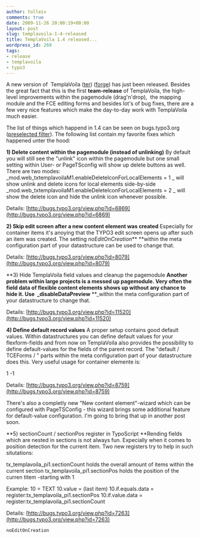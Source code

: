 ```yaml
---
author: tolleiv
comments: true
date: 2009-11-26 20:00:19+00:00
layout: post
slug: templavoila-1-4-released
title: TemplaVoila 1.4 released...
wordpress_id: 269
tags:
- release
- templavoila
- typo3
---
```


A new version of  TemplaVoila ([ter](http://typo3.org/extensions/repository/view/templavoila/current/)) ([forge](http://forge.typo3.org/projects/show/extension-templavoila)) has just been released. Besides the great fact that this is the first **team-release** of TemplaVoila, the high-level improvements within the pagemodule (drag'n'drop),  the mapping module and the FCE editing forms and besides lot's of bug fixes, there are a few very nice features which make the day-to-day work with TemplaVoila much easier.

The list of things which happend in 1.4 can be seen on bugs.typo3.org ([preselected filter](http://tinyurl.com/yb9wsnk)). The following list contain my favorite fixes which happened unter the hood:

**1) Delete content within the pagemodule (instead of unlinking)**
By default you will still see the "unlink" icon within the pagemodule but one small setting within User- or PageTSconfig will show up delete buttons as well. There are two modes:
_mod.web_txtemplavoilaM1.enableDeleteIconForLocalElements = 1 _
will show unlink and delete icons for local elements side-by-side
_mod.web_txtemplavoilaM1.enableDeleteIconForLocalElements = 2 _
will show the delete icon and hide the unlink icon whenever possible.

Details: [http://bugs.typo3.org/view.php?id=6869](http://bugs.typo3.org/view.php?id=6869)

**2) Skip edit screen after a new content element was created**
Especially for container items it's anoying that the TYPO3 edit screen opens up after such an item was created. The setting _noEditOnCreation_** **within the meta configuration part of your datastructure can be used to change that.

Details: [http://bugs.typo3.org/view.php?id=8079](http://bugs.typo3.org/view.php?id=8079)

**3) Hide TemplaVoila field values and cleanup the pagemodule
**Another problem within large projects is a messed up pagemodule. Very often the field data of flexible content elements shows up without any chance to hide it. Use  _disableDataPreview** **_within the meta configuration part of your datastructure to change that.

Details: [http://bugs.typo3.org/view.php?id=11520](http://bugs.typo3.org/view.php?id=11520)

**4) Define default record values**
A proper setup contains good default values. Within datastructures you can define default values for your flexform-fields and from now on TemplaVoila also provides the possibility to define default-values for the fields of the parent record. The "default / TCEForms / <fieldname>" parts within the meta configuration part of your datastructure does this. Very useful usage for container elemente is:

<meta type="array">
<langDisable>1</langDisable>
<default>
<TCEForms>
<sys_language_uid>-1</sys_language_uid>
</TCEForms>
</default>
</meta>

Details: [http://bugs.typo3.org/view.php?id=8759](http://bugs.typo3.org/view.php?id=8759)

There's also a completly new "New content element"-wizard which can be configured with PageTSConfig - this wizard brings some additional feature for default-value configuration. I'm going to bring that up in another post soon.

**5) sectionCount / sectionPos register in TypoScript
**Rending fields which are nested in sections is not always fun. Expecially when it comes to position detection for the current item. Two new registers try to help in such situtations:

tx_templavoila_pi1.sectionCount holds the overall amount of items within the current section
tx_templavoila_pi1.sectionPos holds the position of the curren titem -starting with 1

Example:
10 = TEXT
10.value = (last item)
10.if.equals.data = register:tx_templavoila_pi1.sectionPos
10.if.value.data = register:tx_templavoila_pi1.sectionCount

Details: [http://bugs.typo3.org/view.php?id=7263](http://bugs.typo3.org/view.php?id=7263)




    
    noEditOnCreation




